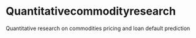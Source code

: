 # Quantitativecommodityresearch
Quantitative research on commodities pricing and loan default prediction

